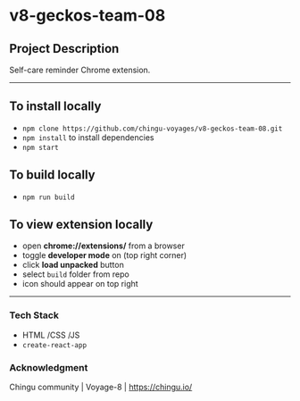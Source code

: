 # v8-geckos-team-08

## Project Description
Self-care reminder Chrome extension.

-----

## To install locally
-   `npm clone https://github.com/chingu-voyages/v8-geckos-team-08.git`
-   `npm install` to install dependencies
-   `npm start`

## To build locally
-   `npm run build`

## To view extension locally
- open **chrome://extensions/** from a browser
- toggle **developer mode** on (top right corner)
- click **load unpacked** button
- select `build` folder from repo
- icon should appear on top right 

-----
### Tech Stack
- HTML /CSS /JS
- `create-react-app`

### Acknowledgment
Chingu community | Voyage-8 | https://chingu.io/
